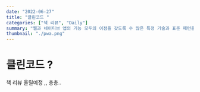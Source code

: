 ```yaml
---
date: "2022-06-27"
title: "클린코드 "
categories: ["책 리뷰", "Daily"]
summary: "웹과 네이티브 앱의 기능 모두의 이점을 갖도록 수 많은 특정 기술과 표준 패턴을 사용해 개발된 웹 앱 "
thumbnail: "./pwa.png"
---
```


<h1> 클린코드 ? </h1>
<p>책 리뷰 올릴예정 ,, 총총..</p>
